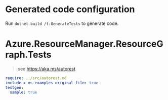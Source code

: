 # Generated code configuration

Run `dotnet build /t:GenerateTests` to generate code.

# Azure.ResourceManager.ResourceGraph.Tests

> see https://aka.ms/autorest
``` yaml
require: ../src/autorest.md
include-x-ms-examples-original-file: true
testgen:
  sample: true
```
